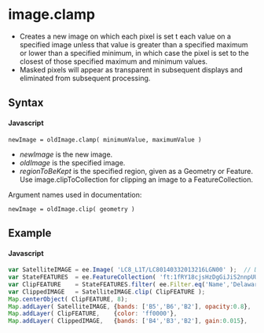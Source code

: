 # image.clamp
- Creates a new image on which each pixel is set t each value on a specified image unless that value is greater than a specified maximum or lower than a specified minimum, in which case the pixel is set to the closest of those specified maximum and minimum values.
- Masked pixels will appear as transparent in subsequent displays and eliminated from subsequent processing.

## Syntax

#### Javascript
```
newImage = oldImage.clamp( minimumValue, maximumValue )
```

- *newImage* is the new image.
- *oldImage* is the specified image.
- *regionToBeKept* is the specified region, given as a Geometry or Feature. Use image.clipToCollection for clipping an image to a FeatureCollection.

Argument names used in documentation:
```
newImage = oldImage.clip( geometry )
```

## Example

#### Javascript
```javascript
var SatelliteIMAGE = ee.Image( 'LC8_L1T/LC80140332013216LGN00' );  // Delmarva Penninsula
var StateFEATURES  = ee.FeatureCollection( 'ft:1fRY18cjsHzDgGiJiS2nnpUU3v9JPDc2HNaR7Xk8' );
var ClipFEATURE    = StateFEATURES.filter( ee.Filter.eq('Name','Delaware') );
var ClippedIMAGE   = SatelliteIMAGE.clip( ClipFEATURE );
Map.centerObject( ClipFEATURE, 8);
Map.addLayer( SatelliteIMAGE, {bands: ['B5','B6','B2'], opacity:0.8}, 'Whole Scene'   );
Map.addLayer( ClipFEATURE,    {color: 'ff0000'},                      'Clipper'       );
Map.addLayer( ClippedIMAGE,   {bands: ['B4','B3','B2'], gain:0.015},  'Clipped Scene' );
```
